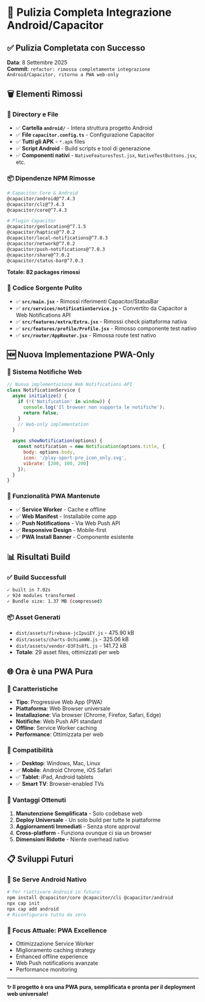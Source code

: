 # 🧹 Pulizia Completa Integrazione Android/Capacitor

## ✅ Pulizia Completata con Successo

**Data**: 8 Settembre 2025  
**Commit**: `refactor: rimossa completamente integrazione Android/Capacitor, ritorno a PWA web-only`

## 🗑️ Elementi Rimossi

### 📁 Directory e File
- ✅ **Cartella `android/`** - Intera struttura progetto Android
- ✅ **File `capacitor.config.ts`** - Configurazione Capacitor
- ✅ **Tutti gli APK** - `*.apk` files
- ✅ **Script Android** - Build scripts e tool di generazione
- ✅ **Componenti nativi** - `NativeFeaturesTest.jsx`, `NativeTestButtons.jsx`, etc.

### 📦 Dipendenze NPM Rimosse
```bash
# Capacitor Core & Android
@capacitor/android@^7.4.3
@capacitor/cli@^7.4.3  
@capacitor/core@^7.4.3

# Plugin Capacitor
@capacitor/geolocation@^7.1.5
@capacitor/haptics@^7.0.2
@capacitor/local-notifications@^7.0.3
@capacitor/network@^7.0.2
@capacitor/push-notifications@^7.0.3
@capacitor/share@^7.0.2
@capacitor/status-bar@^7.0.3
```
**Totale: 82 packages rimossi**

### 🔧 Codice Sorgente Pulito
- ✅ **`src/main.jsx`** - Rimossi riferimenti Capacitor/StatusBar
- ✅ **`src/services/notificationService.js`** - Convertito da Capacitor a Web Notifications API
- ✅ **`src/features/extra/Extra.jsx`** - Rimossi check piattaforma nativa
- ✅ **`src/features/profile/Profile.jsx`** - Rimosso componente test nativo
- ✅ **`src/router/AppRouter.jsx`** - Rimossa route test nativo

## 🆕 Nuova Implementazione PWA-Only

### 🔔 Sistema Notifiche Web
```javascript
// Nuova implementazione Web Notifications API
class NotificationService {
  async initialize() {
    if (!('Notification' in window)) {
      console.log('Il browser non supporta le notifiche');
      return false;
    }
    // Web-only implementation
  }

  async showNotification(options) {
    const notification = new Notification(options.title, {
      body: options.body,
      icon: '/play-sport-pro_icon_only.svg',
      vibrate: [200, 100, 200]
    });
  }
}
```

### 📱 Funzionalità PWA Mantenute
- ✅ **Service Worker** - Cache e offline
- ✅ **Web Manifest** - Installabile come app
- ✅ **Push Notifications** - Via Web Push API
- ✅ **Responsive Design** - Mobile-first
- ✅ **PWA Install Banner** - Componente esistente

## 📊 Risultati Build

### ✅ Build Successfull
```bash
✓ built in 7.02s
✓ 924 modules transformed
✓ Bundle size: 1.37 MB (compressed)
```

### 📦 Asset Generati
- `dist/assets/firebase-jcIpuiEY.js` - 475.90 kB
- `dist/assets/charts-DchiamWW.js` - 325.06 kB  
- `dist/assets/vendor-D3F3s8fL.js` - 141.72 kB
- **Totale**: 29 asset files, ottimizzati per web

## 🌐 Ora è una PWA Pura

### 🎯 Caratteristiche
- **Tipo**: Progressive Web App (PWA)
- **Piattaforma**: Web Browser universale
- **Installazione**: Via browser (Chrome, Firefox, Safari, Edge)
- **Notifiche**: Web Push API standard
- **Offline**: Service Worker caching
- **Performance**: Ottimizzata per web

### 📱 Compatibilità
- ✅ **Desktop**: Windows, Mac, Linux
- ✅ **Mobile**: Android Chrome, iOS Safari
- ✅ **Tablet**: iPad, Android tablets
- ✅ **Smart TV**: Browser-enabled TVs

### 🚀 Vantaggi Ottenuti
1. **Manutenzione Semplificata** - Solo codebase web
2. **Deploy Universale** - Un solo build per tutte le piattaforme
3. **Aggiornamenti Immediati** - Senza store approval
4. **Cross-platform** - Funziona ovunque ci sia un browser
5. **Dimensioni Ridotte** - Niente overhead nativo

## 📋 Sviluppi Futuri

### 🔄 Se Serve Android Nativo
```bash
# Per riattivare Android in futuro:
npm install @capacitor/core @capacitor/cli @capacitor/android
npx cap init
npx cap add android
# Riconfigurare tutto da zero
```

### 🌟 Focus Attuale: PWA Excellence
- Ottimizzazione Service Worker
- Miglioramento caching strategy
- Enhanced offline experience  
- Web Push notifications avanzate
- Performance monitoring

---

**✨ Il progetto è ora una PWA pura, semplificata e pronta per il deployment web universale!**
